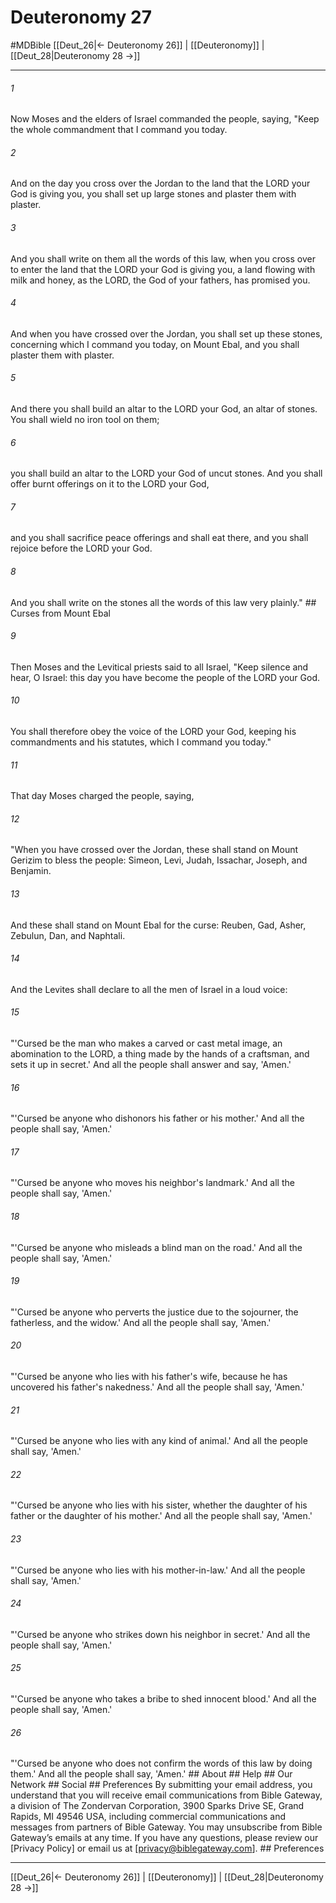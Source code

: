 # Deuteronomy 27
#MDBible
[[Deut_26|← Deuteronomy 26]] | [[Deuteronomy]] | [[Deut_28|Deuteronomy 28 →]]

***


###### 1 
Now Moses and the elders of Israel commanded the people, saying, "Keep the whole commandment that I command you today. 

###### 2 
And on the day you cross over the Jordan to the land that the LORD your God is giving you, you shall set up large stones and plaster them with plaster. 

###### 3 
And you shall write on them all the words of this law, when you cross over to enter the land that the LORD your God is giving you, a land flowing with milk and honey, as the LORD, the God of your fathers, has promised you. 

###### 4 
And when you have crossed over the Jordan, you shall set up these stones, concerning which I command you today, on Mount Ebal, and you shall plaster them with plaster. 

###### 5 
And there you shall build an altar to the LORD your God, an altar of stones. You shall wield no iron tool on them; 

###### 6 
you shall build an altar to the LORD your God of uncut stones. And you shall offer burnt offerings on it to the LORD your God, 

###### 7 
and you shall sacrifice peace offerings and shall eat there, and you shall rejoice before the LORD your God. 

###### 8 
And you shall write on the stones all the words of this law very plainly." ## Curses from Mount Ebal 

###### 9 
Then Moses and the Levitical priests said to all Israel, "Keep silence and hear, O Israel: this day you have become the people of the LORD your God. 

###### 10 
You shall therefore obey the voice of the LORD your God, keeping his commandments and his statutes, which I command you today." 

###### 11 
That day Moses charged the people, saying, 

###### 12 
"When you have crossed over the Jordan, these shall stand on Mount Gerizim to bless the people: Simeon, Levi, Judah, Issachar, Joseph, and Benjamin. 

###### 13 
And these shall stand on Mount Ebal for the curse: Reuben, Gad, Asher, Zebulun, Dan, and Naphtali. 

###### 14 
And the Levites shall declare to all the men of Israel in a loud voice: 

###### 15 
"'Cursed be the man who makes a carved or cast metal image, an abomination to the LORD, a thing made by the hands of a craftsman, and sets it up in secret.' And all the people shall answer and say, 'Amen.' 

###### 16 
"'Cursed be anyone who dishonors his father or his mother.' And all the people shall say, 'Amen.' 

###### 17 
"'Cursed be anyone who moves his neighbor's landmark.' And all the people shall say, 'Amen.' 

###### 18 
"'Cursed be anyone who misleads a blind man on the road.' And all the people shall say, 'Amen.' 

###### 19 
"'Cursed be anyone who perverts the justice due to the sojourner, the fatherless, and the widow.' And all the people shall say, 'Amen.' 

###### 20 
"'Cursed be anyone who lies with his father's wife, because he has uncovered his father's nakedness.' And all the people shall say, 'Amen.' 

###### 21 
"'Cursed be anyone who lies with any kind of animal.' And all the people shall say, 'Amen.' 

###### 22 
"'Cursed be anyone who lies with his sister, whether the daughter of his father or the daughter of his mother.' And all the people shall say, 'Amen.' 

###### 23 
"'Cursed be anyone who lies with his mother-in-law.' And all the people shall say, 'Amen.' 

###### 24 
"'Cursed be anyone who strikes down his neighbor in secret.' And all the people shall say, 'Amen.' 

###### 25 
"'Cursed be anyone who takes a bribe to shed innocent blood.' And all the people shall say, 'Amen.' 

###### 26 
"'Cursed be anyone who does not confirm the words of this law by doing them.' And all the people shall say, 'Amen.' ## About ## Help ## Our Network ## Social ## Preferences By submitting your email address, you understand that you will receive email communications from Bible Gateway, a division of The Zondervan Corporation, 3900 Sparks Drive SE, Grand Rapids, MI 49546 USA, including commercial communications and messages from partners of Bible Gateway. You may unsubscribe from Bible Gateway&rsquo;s emails at any time. If you have any questions, please review our [Privacy Policy] or email us at [privacy@biblegateway.com]. ## Preferences

***

[[Deut_26|← Deuteronomy 26]] | [[Deuteronomy]] | [[Deut_28|Deuteronomy 28 →]]
